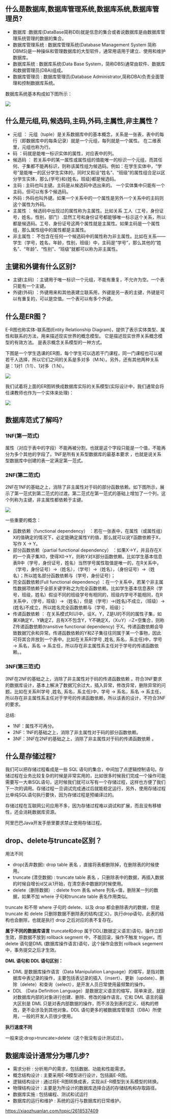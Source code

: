 ## 什么是数据库,数据库管理系统,数据库系统,数据库管理员?
* 数据库 :数据库(DataBase简称DB)就是信息的集合或者说数据库是由数据库管理系统管理的数据的集合。
* 数据库管理系统 : 数据库管理系统(Database Management System 简称DBMS)是一种操纵和管理数据库的大型软件，通常用语用于建立、使用和维护数据库。
* 数据库系统 : 数据库系统(Data Base System，简称DBS)通常由软件、数据库和数据管理员(DBA)组成。
* 数据库管理员 : 数据库管理员(Database Administrator,简称DBA)负责全面管理和控制数据库系统。

数据库系统基本构成如下图所示：

![](https://images.xiaozhuanlan.com/photo/2019/eb713d4b4df6193ce4c5fcaea8678708.jpg)

## 什么是元组,码,候选码,主码,外码,主属性,非主属性？
* 元组 ： 元组（tuple）是关系数据库中的基本概念，关系是一张表，表中的每行（即数据库中的每条记录）就是一个元组，每列就是一个属性。 在二维表里，元组也称为行。
* 码 ：码就是能唯一标识实体的属性，对应表中的列。
* 候选码 ： 若关系中的某一属性或属性组的值能唯一的标识一个元组，而其任何、子集都不能再标识，则称该属性组为候选码。例如：在学生实体中，“学号”是能唯一的区分学生实体的，同时又假设“姓名”、“班级”的属性组合足以区分学生实体，那么{学号}和{姓名，班级}都是候选码。
* 主码 : 主码也叫主键。主码是从候选码中选出来的。 一个实体集中只能有一个主码，但可以有多个候选码。
* 外码 : 外码也叫外键。如果一个关系中的一个属性是另外一个关系中的主码则这个属性为外码。
* 主属性 ： 候选码中出现过的属性称为主属性。比如关系 工人（工号，身份证号，姓名，性别，部门）.显然工号和身份证号都能够唯一标示这个关系，所以都是候选码。工号、身份证号这两个属性就是主属性。如果主码是一个属性组，那么属性组中的属性都是主属性。
* 非主属性： 不包含在任何一个候选码中的属性称为非主属性。比如在关系——学生（学号，姓名，年龄，性别，班级）中，主码是“学号”，那么其他的“姓名”、“年龄”、“性别”、“班级”就都可以称为非主属性。

## 主键和外键有什么区别?
* 主键(主码) ：主键用于唯一标识一个元组，不能有重复，不允许为空。一个表只能有一个主键。
* 外键(外码) ：外键用来和其他表建立联系用，外键是另一表的主键，外键是可以有重复的，可以是空值。一个表可以有多个外键。

## 什么是ER图？
E-R图也称实体-联系图(Entity Relationship Diagram)，提供了表示实体类型、属性和联系的方法，用来描述现实世界的概念模型。 它是描述现实世界关系概念模型的有效方法。 是表示概念关系模型的一种方式。

下图是一个学生选课的ER图，每个学生可以选若干门课程，同一门课程也可以被若干人选择，所以它们之间的关系是多对多（M:N）。另外，还有其他两种关系是：1对1（1:1）、1对多（1:N）。

![](https://images.xiaozhuanlan.com/photo/2019/bf9175843aa9ac35137fcf4b7fbcb1ef.png)

我们试着将上面的ER图转换成数据库实际的关系模型(实际设计中，我们通常会将任课教师也作为一个实体来处理)：

![](https://images.xiaozhuanlan.com/photo/2019/44db66c7bacbae1eb10fecf8919bdf1a.png)

## 数据库范式了解吗?
### 1NF(第一范式)

属性（对应于表中的字段）不能再被分割，也就是这个字段只能是一个值，不能再分为多个其他的字段了。1NF是所有关系型数据库的最基本要求 ，也就是说关系型数据库中创建的表一定满足第一范式。

### 2NF(第二范式)

2NF在1NF的基础之上，消除了非主属性对于码的部分函数依赖。如下图所示，展示了第一范式到第二范式的过渡。第二范式在第一范式的基础上增加了一个列，这个列称为主键，非主属性都依赖于主键。

![](https://images.xiaozhuanlan.com/photo/2019/f6db2cbb2320c280f529a7cff05f59fb.png)

一些重要的概念：

* 函数依赖（functional dependency） ：若在一张表中，在属性（或属性组）X的值确定的情况下，必定能确定属性Y的值，那么就可以说Y函数依赖于X，写作 X → Y。
* 部分函数依赖（partial functional dependency） ：如果X→Y，并且存在X的一个真子集X0，使得X0→Y，则称Y对X部分函数依赖。比如学生基本信息表R中（学号，身份证号，姓名）当然学号属性取值是唯一的，在R关系中，（学号，身份证号）->（姓名），（学号）->（姓名），（身份证号）->（姓名）；所以姓名部分函数依赖与（学号，身份证号）；
* 完全函数依赖(Full functional dependency) ：在一个关系中，若某个非主属性数据项依赖于全部关键字称之为完全函数依赖。比如学生基本信息表R（学号，班级，姓名）假设不同的班级学号有相同的，班级内学号不能相同，在R关系中，（学号，班级）->（姓名），但是（学号）->(姓名)不成立，（班级）->(姓名)不成立，所以姓名完全函数依赖与（学号，班级）；
* 传递函数依赖 ： 在关系模式R(U)中，设X，Y，Z是U的不同的属性子集，如果X确定Y、Y确定Z，且有X不包含Y，Y不确定X，（X∪Y）∩Z=空集合，则称Z传递函数依赖(transitive functional dependency) 于X。传递函数依赖会导致数据冗余和异常。传递函数依赖的Y和Z子集往往同属于某一个事物，因此可将其合并放到一个表中。比如在关系R(学号 ,姓名, 系名，系主任)中，学号 → 系名，系名 → 系主任，所以存在非主属性系主任对于学号的传递函数依赖。。

### 3NF(第三范式)
3NF在2NF的基础之上，消除了非主属性对于码的传递函数依赖 。符合3NF要求的数据库设计，基本上解决了数据冗余过大，插入异常，修改异常，删除异常的问题。比如在关系R(学号 ,姓名, 系名，系主任)中，学号 → 系名，系名 → 系主任，所以存在非主属性系主任对于学号的传递函数依赖，所以该表的设计，不符合3NF的要求。

总结:

* 1NF：属性不可再分。
* 2NF：1NF的基础之上，消除了非主属性对于码的部分函数依赖。
* 3NF：3NF在2NF的基础之上，消除了非主属性对于码的传递函数依赖 。

## 什么是存储过程?
我们可以把存储过程看成是一些 SQL 语句的集合，中间加了点逻辑控制语句。存储过程在业务比较复杂的时候是非常实用的，比如很多时候我们完成一个操作可能需要写一大串SQL语句，这时候我们就可以写有一个存储过程，这样也方便了我们下一次的调用。存储过程一旦调试完成通过后就能稳定运行，另外，使用存储过程比单纯SQL语句执行要快，因为存储过程是预编译过的。

存储过程在互联网公司应用不多，因为存储过程难以调试和扩展，而且没有移植性，还会消耗数据库资源。

阿里巴巴Java开发手册里要求禁止使用存储过程。

## drop、delete与truncate区别？
用法不同
* drop(丢弃数据): drop table 表名 ，直接将表都删除掉，在删除表的时候使用。
* truncate (清空数据) : truncate table 表名 ，只删除表中的数据，再插入数据的时候自增长id又从1开始，在清空表中数据的时候使用。
* delete（删除数据） : delete from 表名 where 列名=值，删除某一列的数据，如果不加 where 子句和truncate table 表名作用类似。

truncate 和不带 where 子句的 delete、以及 drop 都会删除表内的数据，但是 truncate 和 delete 只删除数据不删除表的结构(定义)，执行drop语句，此表的结构也会删除，也就是执行 drop 之后对应的表不复存在。

**属于不同的数据库语言**
truncate和drop 属于DDL(数据定义语言)语句，操作立即生效，原数据不放到 rollback segment 中，不能回滚，操作不触发 trigger。而 delete 语句是DML (数据库操作语言)语句，这个操作会放到 rollback segement 中，事务提交之后才生效。

**DML 语句和 DDL 语句区别：**
* DML 是数据库操作语言（Data Manipulation Language）的缩写，是指对数据库中表记录的操作，主要包括表记录的插入（insert）、更新（update）、删除（delete）和查询（select），是开发人员日常使用最频繁的操作。
* DDL （Data Definition Language）是数据定义语言的缩写，简单来说，就是对数据库内部的对象进行创建、删除、修改的操作语言。它和 DML 语言的最大区别是 DML 只是对表内部数据的操作，而不涉及到表的定义、结构的修改，更不会涉及到其他对象。DDL 语句更多的被数据库管理员（DBA）所使用，一般的开发人员很少使用。

**执行速度不同**

一般来说:drop>truncate>delete（这个我没有设计测试过）。

## 数据库设计通常分为哪几步?
* 需求分析 : 分析用户的需求，包括数据、功能和性能需求。
* 概念结构设计 : 主要采用E-R模型进行设计，包括画E-R图。
* 逻辑结构设计 : 通过将E-R图转换成表，实现从E-R模型到关系模型的转换。
* 物理结构设计 : 主要是为所设计的数据库选择合适的存储结构和存取路径。
* 数据库实施 : 包括编程、测试和试运行
* 数据库的运行和维护 : 系统的运行与数据库的日常维护。

https://xiaozhuanlan.com/topic/2618537409

